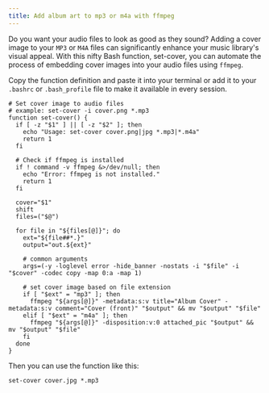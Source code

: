 ```yaml
---
title: Add album art to mp3 or m4a with ffmpeg
---
```


Do you want your audio files to look as good as they sound? Adding a cover image
to your `MP3` or `M4A` files can significantly enhance your music library's
visual appeal. With this nifty Bash function, set-cover, you can automate the
process of embedding cover images into your audio files using `ffmpeg`.

Copy the function definition and paste it into your terminal or add it to your
`.bashrc` or `.bash_profile` file to make it available in every session.

```shell
# Set cover image to audio files
# example: set-cover -i cover.png *.mp3
function set-cover() {
  if [ -z "$1" ] || [ -z "$2" ]; then
    echo "Usage: set-cover cover.png|jpg *.mp3|*.m4a"
    return 1
  fi

  # Check if ffmpeg is installed
  if ! command -v ffmpeg &>/dev/null; then
    echo "Error: ffmpeg is not installed."
    return 1
  fi

  cover="$1"
  shift
  files=("$@")

  for file in "${files[@]}"; do
    ext="${file##*.}"
    output="out.${ext}"
    
    # common arguments
    args=(-y -loglevel error -hide_banner -nostats -i "$file" -i "$cover" -codec copy -map 0:a -map 1)
    
    # set cover image based on file extension 
    if [ "$ext" = "mp3" ]; then
      ffmpeg "${args[@]}" -metadata:s:v title="Album Cover" -metadata:s:v comment="Cover (front)" "$output" && mv "$output" "$file"
    elif [ "$ext" = "m4a" ]; then
      ffmpeg "${args[@]}" -disposition:v:0 attached_pic "$output" && mv "$output" "$file"
    fi
  done
}
```

Then you can use the function like this:

```shell
set-cover cover.jpg *.mp3
```
